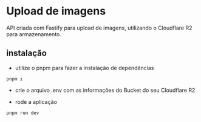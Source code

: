 # Upload de imagens

API criada com Fastify para upload de imagens, utilizando o Cloudflare R2 para armazenamento.

## instalação

- utilize o pnpm para fazer a instalação de dependências

```
pnpm i
```

- crie o arquivo .env com as informações do Bucket do seu Cloudflare R2

- rode a aplicação

```
pnpm run dev
```
